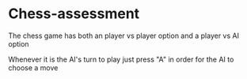 # Chess-assessment

The chess game has both an player vs player option and a player vs AI option

Whenever it is the AI's turn to play just press "A" in order for the AI to choose a move

